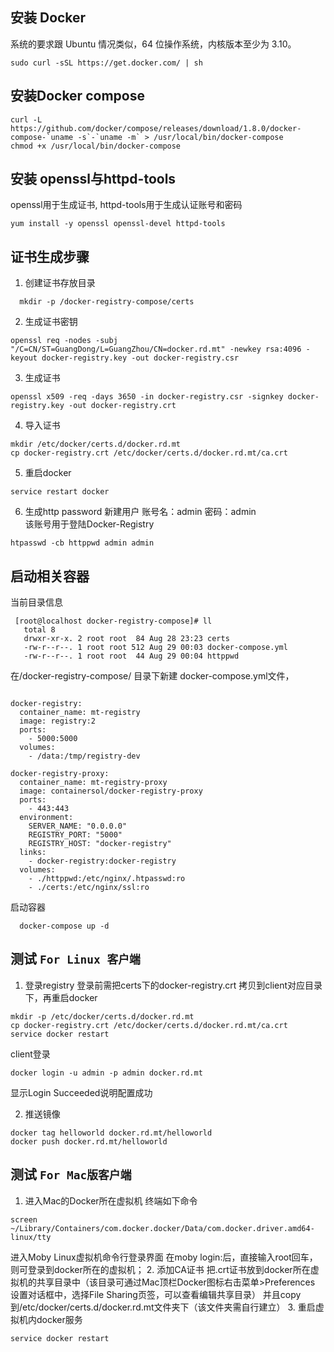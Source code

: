 ## 安装 Docker 
系统的要求跟 Ubuntu 情况类似，64 位操作系统，内核版本至少为 3.10。
```
sudo curl -sSL https://get.docker.com/ | sh
```

##  安装Docker compose 
```
curl -L https://github.com/docker/compose/releases/download/1.8.0/docker-compose-`uname -s`-`uname -m` > /usr/local/bin/docker-compose
chmod +x /usr/local/bin/docker-compose
```

## 安装 openssl与httpd-tools
openssl用于生成证书, httpd-tools用于生成认证账号和密码
```
yum install -y openssl openssl-devel httpd-tools
```

## 证书生成步骤

1. 创建证书存放目录
```
  mkdir -p /docker-registry-compose/certs
```
2. 生成证书密钥
```
openssl req -nodes -subj "/C=CN/ST=GuangDong/L=GuangZhou/CN=docker.rd.mt" -newkey rsa:4096 -keyout docker-registry.key -out docker-registry.csr
```
3. 生成证书
```
openssl x509 -req -days 3650 -in docker-registry.csr -signkey docker-registry.key -out docker-registry.crt
```
4. 导入证书
```
mkdir /etc/docker/certs.d/docker.rd.mt
cp docker-registry.crt /etc/docker/certs.d/docker.rd.mt/ca.crt
```
5. 重启docker
```
service restart docker
```
6. 生成http password
新建用户 账号名：admin 密码：admin  
该账号用于登陆Docker-Registry
```
htpasswd -cb httppwd admin admin
```

## 启动相关容器
当前目录信息
```
 [root@localhost docker-registry-compose]# ll
   total 8
   drwxr-xr-x. 2 root root  84 Aug 28 23:23 certs
   -rw-r--r--. 1 root root 512 Aug 29 00:03 docker-compose.yml
   -rw-r--r--. 1 root root  44 Aug 29 00:04 httppwd

```
在/docker-registry-compose/ 目录下新建 docker-compose.yml文件，

```
   
docker-registry:
  container_name: mt-registry
  image: registry:2
  ports:
    - 5000:5000
  volumes:
    - /data:/tmp/registry-dev

docker-registry-proxy:
  container_name: mt-registry-proxy
  image: containersol/docker-registry-proxy
  ports:
    - 443:443
  environment:
    SERVER_NAME: "0.0.0.0"
    REGISTRY_PORT: "5000"
    REGISTRY_HOST: "docker-registry"
  links:
    - docker-registry:docker-registry
  volumes:
    - ./httppwd:/etc/nginx/.htpasswd:ro
    - ./certs:/etc/nginx/ssl:ro

```
启动容器
```
  docker-compose up -d
```

## 测试  `For Linux 客户端`

1. 登录registry
登录前需把certs下的docker-registry.crt 拷贝到client对应目录下，再重启docker
```
mkdir -p /etc/docker/certs.d/docker.rd.mt
cp docker-registry.crt /etc/docker/certs.d/docker.rd.mt/ca.crt
service docker restart
```
client登录
```
docker login -u admin -p admin docker.rd.mt
```
 显示Login Succeeded说明配置成功

2. 推送镜像 
```
docker tag helloworld docker.rd.mt/helloworld
docker push docker.rd.mt/helloworld
```

## 测试  `For Mac版客户端`

1. 进入Mac的Docker所在虚拟机
终端如下命令
```
screen ~/Library/Containers/com.docker.docker/Data/com.docker.driver.amd64-linux/tty
```
进入Moby Linux虚拟机命令行登录界面
在moby login:后，直接输入root回车，则可登录到docker所在的虚拟机；
2. 添加CA证书
把.crt证书放到docker所在虚拟机的共享目录中（该目录可通过Mac顶栏Docker图标右击菜单>Preferences 设置对话框中，选择File Sharing页签，可以查看编辑共享目录）
并且copy到/etc/docker/certs.d/docker.rd.mt文件夹下（该文件夹需自行建立）
3.  重启虚拟机内docker服务 
```
service docker restart
```


